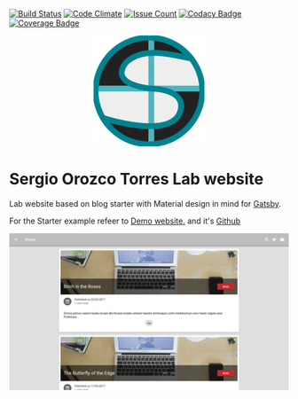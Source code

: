 [![Build Status](https://travis-ci.org/Scot3004/react-md-gatsby.svg?branch=master)](https://travis-ci.org/Scot3004/react-md-gatsby)
[![Code Climate](https://codeclimate.com/github/Scot3004/react-md-gatsby/badges/gpa.svg)](https://codeclimate.com/github/Scot3004/react-md-gatsby)
[![Issue Count](https://codeclimate.com/github/Scot3004/react-md-gatsby/badges/issue_count.svg)](https://codeclimate.com/github/Scot3004/react-md-gatsby/)
[![Codacy Badge](https://api.codacy.com/project/badge/Grade/abbf21ce56c441ccb7047c486642e572)](https://www.codacy.com/app/Scot3004/react-md-gatsby?utm_source=github.com&amp;utm_medium=referral&amp;utm_content=Scot3004/react-md-gatsby&amp;utm_campaign=Badge_Grade)
[![Coverage Badge](https://api.codacy.com/project/badge/Coverage/abbf21ce56c441ccb7047c486642e572)](https://www.codacy.com/app/Scot3004/react-md-gatsby?utm_source=github.com&utm_medium=referral&utm_content=Scot3004/react-md-gatsby&utm_campaign=Badge_Coverage)

<div align="center">
    <img src="docs/logo_200.png" alt="Logo" width='200px' height='200px'/>
</div>

# Sergio Orozco Torres Lab website

Lab website based on blog starter with Material design in mind for [Gatsby](https://github.com/gatsbyjs/gatsby/).

For the Starter example refeer to [Demo website.](https://vagr9k.github.io/gatsby-material-starter/)
and it's [Github](https://github.com/Vagr9K/gatsby-material-starter)

![Screenshot](docs/screenshot.png)
